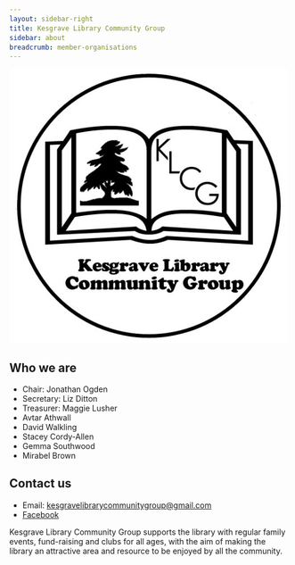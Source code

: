 ```yaml
---
layout: sidebar-right
title: Kesgrave Library Community Group
sidebar: about
breadcrumb: member-organisations
---
```


![Kesgrave Library Community Group logo](/images/featured/featured-kesgrave-library-community-group-logo.jpg)

## Who we are

* Chair: Jonathan Ogden
* Secretary: Liz Ditton
* Treasurer: Maggie Lusher
* Avtar Athwall
* David Walkling
* Stacey Cordy-Allen
* Gemma Southwood
* Mirabel Brown

## Contact us

* Email: kesgravelibrarycommunitygroup@gmail.com
* [Facebook](http://www.facebook.com/Kesgravelibrary)

Kesgrave Library Community Group supports the library with regular family events, fund-raising and clubs for all ages, with the aim of making the library an attractive area and resource to be enjoyed by all the community.

